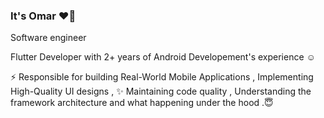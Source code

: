 ### It's Omar ❤️👋
Software engineer

Flutter Developer with 2+ years of Android Developement's experience ☺️ 

⚡ Responsible for building Real-World Mobile Applications , Implementing High-Quality UI designs , ✨ Maintaining code quality , Understanding the framework architecture and what happening under the hood .😇

<!--
**omarreess/omarreess** is a ✨ _special_ ✨ repository because its `README.md` (this file) appears on your GitHub profile.

Here are some ideas to get you started:
https://github.com/omarreess/omarreess/blob/master/quarantine_day_121435-02.png
- 🔭 I’m currently working on ...
- 🌱 I’m currently learning ...
- 👯 I’m looking to collaborate on ...
- 🤔 I’m looking for help with ...
- 💬 Ask me about ...
- 📫 How to reach me: ...
- 😄 Pronouns: ...
-  Fun fact: ...
-->
